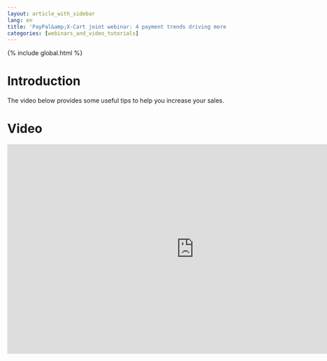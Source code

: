 ```yaml
---
layout: article_with_sidebar
lang: en
title: 'PayPal&amp;X-Cart joint webinar: 4 payment trends driving more sales in 2014'
categories: [webinars_and_video_tutorials]
---
```


{% include global.html %}

# Introduction

The video below provides some useful tips to help you increase your sales.

# Video

<iframe class="youtube-player" type="text/html" style="width: 853px; height: 480px" src="https://www.youtube.com/embed/9F6vdcJDOow" frameborder="0"></iframe>